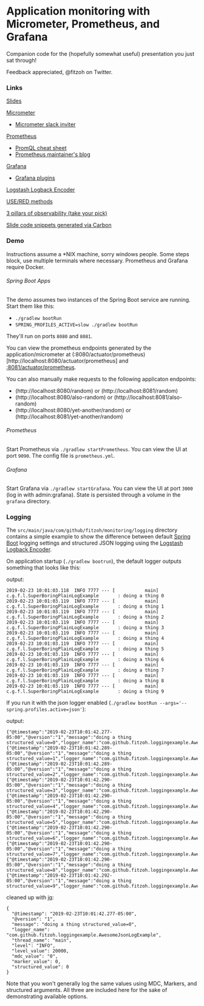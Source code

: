 # Application monitoring with Micrometer, Prometheus, and Grafana

Companion code for the (hopefully somewhat useful) presentation you just sat through!

Feedback appreciated, @fitzoh on Twitter.

### Links

[Slides](https://docs.google.com/presentation/d/14Z23SLsCwZFDXOOFAcCoDAXf8LCmWbv99b9qXiQtRr0)

[Micrometer](https://micrometer.io/)
* [Micrometer slack inviter](http://slack.micrometer.io/)

[Prometheus](https://prometheus.io/)
* [PromQL cheat sheet](https://timber.io/blog/promql-for-humans/)
* [Prometheus maintainer's blog](https://www.robustperception.io/blog)

[Grafana](https://grafana.com)
* [Grafana plugins](https://grafana.com/plugins)


[Logstash Logback Encoder](https://github.com/logstash/logstash-logback-encoder)

[USE/RED methods](https://www.vividcortex.com/blog/monitoring-and-observability-with-use-and-red)

[3 pillars of observability (take your pick)](https://www.google.com/search?q=3+pillars+of+observability)

[Slide code snippets generated via Carbon](https://carbon.now.sh)


### Demo

Instructions assume a *NIX machine, sorry windows people.  Some steps block, use multiple terminals where necessary. Prometheus and Grafana require Docker.

###### Spring Boot Apps

The demo assumes two instances of the Spring Boot service are running.
Start them like this:
* `./gradlew bootRun`
* `SPRING_PROFILES_ACTIVE=slow ./gradlew bootRun`

They'll run on ports `8080` and `8081`.

You can view the prometheus endpoints generated by the application/micrometer at (:8080/actuator/prometheus)[http://localhost:8080/actuator/prometheus] and [:8081/actuator/prometheus](http://localhost:8081/actuator/prometheus).

You can also manually make requests to the following applicaton endpoints:
* (http://localhost:8080/random) or (http://localhost:8081/random)
* (http://localhost:8080/also-random) or (http://localhost:8081/also-random)
* (http://localhost:8080/yet-another/random) or (http://localhost:8081/yet-another/random)

###### Prometheus

Start Prometheus via `./gradlew startPrometheus`.  You can view the UI at port `9090`. The config file is `prometheus.yml`.

###### Grafana

Start Grafana via `./gradlew startGrafana`.  You can view the UI at port `3000` (log in with admin:grafana).  State is persisted through a volume in the `grafana` directory.


### Logging

The `src/main/java/com/github/fitzoh/monitoring/logging` directory contains a simple example to show the difference between default [Spring Boot](https://spring.io/projects/spring-boot) logging settings and structured JSON logging using the [Logstash Logback Encoder](https://github.com/logstash/logstash-logback-encoder#standard-fields).

On application startup (`./gradlew bootrun`), the default logger outputs something that looks like this:

output:
```
2019-02-23 10:01:03.118  INFO 7777 --- [           main] c.g.f.l.SuperBoringPlainLogExample       : doing a thing 0
2019-02-23 10:01:03.119  INFO 7777 --- [           main] c.g.f.l.SuperBoringPlainLogExample       : doing a thing 1
2019-02-23 10:01:03.119  INFO 7777 --- [           main] c.g.f.l.SuperBoringPlainLogExample       : doing a thing 2
2019-02-23 10:01:03.119  INFO 7777 --- [           main] c.g.f.l.SuperBoringPlainLogExample       : doing a thing 3
2019-02-23 10:01:03.119  INFO 7777 --- [           main] c.g.f.l.SuperBoringPlainLogExample       : doing a thing 4
2019-02-23 10:01:03.119  INFO 7777 --- [           main] c.g.f.l.SuperBoringPlainLogExample       : doing a thing 5
2019-02-23 10:01:03.119  INFO 7777 --- [           main] c.g.f.l.SuperBoringPlainLogExample       : doing a thing 6
2019-02-23 10:01:03.119  INFO 7777 --- [           main] c.g.f.l.SuperBoringPlainLogExample       : doing a thing 7
2019-02-23 10:01:03.119  INFO 7777 --- [           main] c.g.f.l.SuperBoringPlainLogExample       : doing a thing 8
2019-02-23 10:01:03.119  INFO 7777 --- [           main] c.g.f.l.SuperBoringPlainLogExample       : doing a thing 9
```

If you run it with the json logger enabled (`./gradlew bootRun --args='--spring.profiles.active=json'`): 

output:
```
{"@timestamp":"2019-02-23T10:01:42.277-05:00","@version":"1","message":"doing a thing structured_value=0","logger_name":"com.github.fitzoh.loggingexample.AwesomeJsonLogExample","thread_name":"main","level":"INFO","level_value":20000,"mdc_value":"0","marker_value":0,"structured_value":0}
{"@timestamp":"2019-02-23T10:01:42.289-05:00","@version":"1","message":"doing a thing structured_value=1","logger_name":"com.github.fitzoh.loggingexample.AwesomeJsonLogExample","thread_name":"main","level":"INFO","level_value":20000,"mdc_value":"1","marker_value":1,"structured_value":1}
{"@timestamp":"2019-02-23T10:01:42.289-05:00","@version":"1","message":"doing a thing structured_value=2","logger_name":"com.github.fitzoh.loggingexample.AwesomeJsonLogExample","thread_name":"main","level":"INFO","level_value":20000,"mdc_value":"2","marker_value":2,"structured_value":2}
{"@timestamp":"2019-02-23T10:01:42.290-05:00","@version":"1","message":"doing a thing structured_value=3","logger_name":"com.github.fitzoh.loggingexample.AwesomeJsonLogExample","thread_name":"main","level":"INFO","level_value":20000,"mdc_value":"3","marker_value":3,"structured_value":3}
{"@timestamp":"2019-02-23T10:01:42.290-05:00","@version":"1","message":"doing a thing structured_value=4","logger_name":"com.github.fitzoh.loggingexample.AwesomeJsonLogExample","thread_name":"main","level":"INFO","level_value":20000,"mdc_value":"4","marker_value":4,"structured_value":4}
{"@timestamp":"2019-02-23T10:01:42.290-05:00","@version":"1","message":"doing a thing structured_value=5","logger_name":"com.github.fitzoh.loggingexample.AwesomeJsonLogExample","thread_name":"main","level":"INFO","level_value":20000,"mdc_value":"5","marker_value":5,"structured_value":5}
{"@timestamp":"2019-02-23T10:01:42.290-05:00","@version":"1","message":"doing a thing structured_value=6","logger_name":"com.github.fitzoh.loggingexample.AwesomeJsonLogExample","thread_name":"main","level":"INFO","level_value":20000,"mdc_value":"6","marker_value":6,"structured_value":6}
{"@timestamp":"2019-02-23T10:01:42.290-05:00","@version":"1","message":"doing a thing structured_value=7","logger_name":"com.github.fitzoh.loggingexample.AwesomeJsonLogExample","thread_name":"main","level":"INFO","level_value":20000,"mdc_value":"7","marker_value":7,"structured_value":7}
{"@timestamp":"2019-02-23T10:01:42.290-05:00","@version":"1","message":"doing a thing structured_value=8","logger_name":"com.github.fitzoh.loggingexample.AwesomeJsonLogExample","thread_name":"main","level":"INFO","level_value":20000,"mdc_value":"8","marker_value":8,"structured_value":8}
{"@timestamp":"2019-02-23T10:01:42.292-05:00","@version":"1","message":"doing a thing structured_value=9","logger_name":"com.github.fitzoh.loggingexample.AwesomeJsonLogExample","thread_name":"main","level":"INFO","level_value":20000,"mdc_value":"9","marker_value":9,"structured_value":9}
```

cleaned up with [jq](https://stedolan.github.io/jq/):
```
{
  "@timestamp": "2019-02-23T10:01:42.277-05:00",
  "@version": "1",
  "message": "doing a thing structured_value=0",
  "logger_name": "com.github.fitzoh.loggingexample.AwesomeJsonLogExample",
  "thread_name": "main",
  "level": "INFO",
  "level_value": 20000,
  "mdc_value": "0",
  "marker_value": 0,
  "structured_value": 0
}
```

Note that you won't generally log the same values using MDC, Markers, and structured arguments.
All three are included here for the sake of demonstrating available options.
